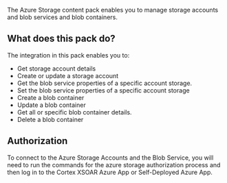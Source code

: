 The Azure Storage content pack enables you to manage storage accounts and blob services and blob containers.

## What does this pack do?

The integration in this pack enables you to:
- Get storage account details 
- Create or update a storage account
- Get the blob service properties of a specific account storage. 
- Set the blob service properties of a specific account storage
- Create a blob container
- Update a blob container 
- Get all or specific blob container details.
- Delete a blob container

## Authorization
To connect to the Azure Storage Accounts and the Blob Service, you will need to run the commands for the azure storage authorization process
and then log in to the Cortex XSOAR Azure App or Self-Deployed Azure App.

